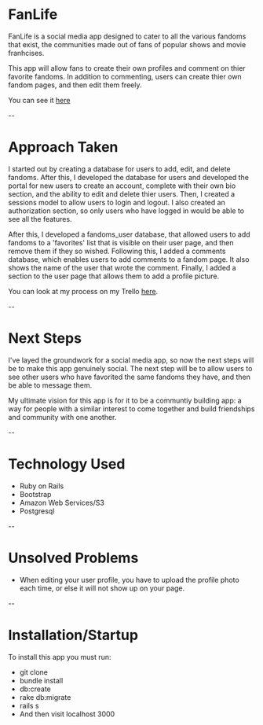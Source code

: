 # FanLife

FanLife is a social media app designed to cater to all the various fandoms that exist, the communities made out of fans of popular shows and movie franhcises.

This app will allow fans to create their own profiles and comment on thier favorite fandoms. In addition to commenting, users can create thier own fandom pages, and then edit them freely.

You can see it [here](https://dry-cliffs-56058.herokuapp.com/)

--
# Approach Taken

I started out by creating a database for users to add, edit, and delete fandoms. After this, I developed the database for users and developed the portal for new users to create an account, complete with their own bio section, and the ability to edit and delete thier users. Then, I created a sessions model to allow users to login and logout. I also created an authorization section, so only users who have logged in would be able to see all the features.

After this, I developed a fandoms_user database, that allowed users to add fandoms to a 'favorites' list that is visible on their user page, and then remove them if they so wished. Following this, I added a comments database, which enables users to add comments to a fandom page. It also shows the name of the user that wrote the comment. Finally, I added a section to the user page that allows them to add a profile picture.

You can look at my process on my Trello [here](https://trello.com/b/pERwJFnw/project-2).

--
# Next Steps
I've layed the groundwork for a social media app, so now the next steps will be to make this app genuinely  social. The next step will be to allow users to see other users who have favorited the same fandoms they have, and then be able to message them.

My ultimate vision for this app is for it to be a communtiy building app: a way for people with a similar interest to come together and build friendships and community with one another.

--
# Technology Used

* Ruby on Rails
* Bootstrap
* Amazon Web Services/S3
* Postgresql

--
# Unsolved Problems
* When editing your user profile, you have to upload the profile photo each time, or else it will not show up on your page.


--

# Installation/Startup
To install this app you must run:

* git clone
* bundle install
* db:create
* rake db:migrate
* rails s
* And then visit localhost 3000
